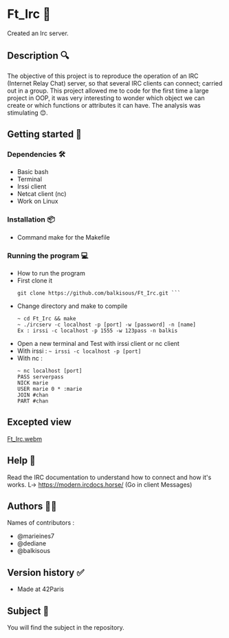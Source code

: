 # Ft_Irc 💬
Created an Irc server.

## Description 🔍

The objective of this project is to reproduce the operation of an IRC (Internet Relay Chat) server, so that several IRC clients can connect; carried out in a group.
     This project allowed me to code for the first time a large project in OOP, it was very interesting to wonder which object we can create or which functions or attributes it can have. The analysis was stimulating 😊.

## Getting started 🏁

### Dependencies 🛠️
* Basic bash
* Terminal
* Irssi client 
* Netcat client (nc)
* Work on Linux

### Installation 📦
* Command make for the Makefile

### Running the program 💻
* How to run the program
* First clone it
  ```
  git clone https://github.com/balkisous/Ft_Irc.git ```
* Change directory and make to compile
  ```
  ~ cd Ft_Irc && make
  ~ ./ircserv -c localhost -p [port] -w [password] -n [name]
  Ex : irssi -c localhost -p 1555 -w 123pass -n balkis
  ```
* Open a new terminal and Test with irssi client or nc client
* With irssi : 
	``` ~ irssi -c localhost -p [port] ```
* With nc :
	```
	~ nc localhost [port]
 	PASS serverpass
	NICK marie
	USER marie 0 * :marie
	JOIN #chan
	PART #chan
	```

 ## Excepted view
[Ft_Irc.webm](https://github.com/balkisous/Ft_Irc/assets/76943138/f6e9d28b-e555-4ef9-b254-36d95eeeaf6c)


## Help 🛟
Read the IRC documentation to understand how to connect and how it's works.
	L-> https://modern.ircdocs.horse/ (Go in client Messages)
    
## Authors 👩‍💻
Names of contributors :
* @marieines7
* @dediane
* @balkisous
## Version history ✅
* Made at 42Paris 

## Subject 📝
You will find the subject in the repository.
